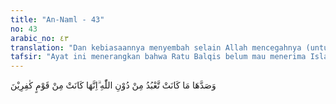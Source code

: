 ```yaml
---
title: "An-Naml - 43"
no: 43
arabic_no: ٤٣
translation: "Dan kebiasaannya menyembah selain Allah mencegahnya (untuk melahirkan keislamannya), sesungguhnya dia (Balqis) dahulu termasuk orang-orang kafir."
tafsir: "Ayat ini menerangkan bahwa Ratu Balqis belum mau menerima Islam sebelumnya karena pemuka-pemuka kaumnya yang kafir menyembah matahari. Dia khawatir kalau-kalau kaumnya akan mengucilkannya. Setelah berhadapan dengan Sulaiman, barulah ia berani menyatakan keislamannya dan berani pula menyatakan isi hatinya."
---
```


وَصَدَّهَا مَا كَانَتْ تَّعْبُدُ مِنْ دُوْنِ اللّٰهِ ۗاِنَّهَا كَانَتْ مِنْ قَوْمٍ كٰفِرِيْنَ  
